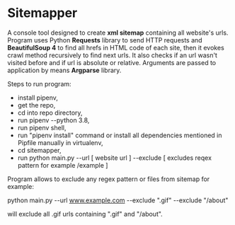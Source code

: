 # Sitemapper

A console tool designed to create **xml sitemap** containing all website's urls. Program uses Python **Requests** library to send HTTP requests and **BeautifulSoup 4** to find all hrefs in HTML code of each site, then it evokes crawl method recursively to find next urls. It also checks if an url wasn't visited before and if url is absolute or relative. Arguments are passed to application by means **Argparse** library.

Steps to run program:

- install pipenv,
- get the repo,
- cd into repo directory,
- run pipenv --python 3.8,
- run pipenv shell,
- run "pipenv install" command or install all dependencies mentioned in Pipfile manually in virtualenv,
- cd sitemapper,
- run python main.py --url [ website url ] --exclude [ excludes reqex pattern for example /example ]

Program allows to exclude any regex pattern or files from sitemap for example:

python main.py --url www.example.com --exclude ".gif" --exclude "/about"

will exclude all .gif urls containing ".gif" and "/about".

